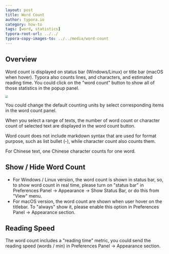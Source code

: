 ```yaml
---
layout: post
title: Word Count
author: typora.io
category: how-to
tags: [word, statistics]
typora-root-url: ../../
typora-copy-images-to: ../../media/word-count
---
```


## Overview

Word count is displayed on status bar (Windows/Linux) or title bar (macOS when hover). Typora also counts lines, and characters, and estimated reading time. You could click on the "word count" button to show all of those statistics in the popup panel. 

<img src="/media/word-count/CleanShot 2019-01-04 at 01.08.13@2x-6535752.png" style="zoom:50%" />

You could change the default counting units by select corresponding items in the word count panel.

When you select a range of texts, the number of word count or character count of selected text are displayed in the word count button.

Word count does not include markdown syntax that are used for format purpose, such as list bullet (-), while character count also counts them. 

For Chinese text, one Chinese character counts for one word.

## Show / Hide Word Count

- For Windows / Linux version, the word count is shown in status bar, so, to show word count in real time, please turn on "status bar" in Preferences Panel → Appearance → Show Status Bar, or do this from "View" menu.
- For macOS version, the word count are shown when user hover on the titlebar. To "always" show it, please enable this option in Preferences Panel → Appearance section.

## Reading Speed

The word count includes a "reading time" metric, you could send the reading speed (words / min) in Preferences Panel → Appearance section.